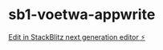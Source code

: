 # sb1-voetwa-appwrite

[Edit in StackBlitz next generation editor ⚡️](https://stackblitz.com/~/github.com/pepe004/sb1-voetwa-appwrite)